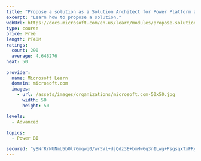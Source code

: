 ```yaml
---
title: "Propose a solution as a Solution Architect for Power Platform and Dynamics 365"
excerpt: "Learn how to propose a solution."
webUrl: https://docs.microsoft.com/en-us/learn/modules/propose-solution/
type: course
price: Free
length: PT40M
ratings:
  count: 290
  average: 4.648276
heat: 50

provider:
  name: Microsoft Learn
  domain: microsoft.com
  images:
    - url: /assets/images/organizations/microsoft.com-50x50.jpg
      width: 50
      height: 50

levels:
  - Advanced

topics:
  - Power BI

secured: "yBNrRrNUNmU5b0l76mqwq0/wr5Vl+djQdz3E+bmHw6q3nILwg+PsgsqxTxFRyQG07InV4RJ+E1H/Jk0Jzjzqb/y9RfpfrLnmH0jhZVkYRnN/ZUGI4iTgZqSVZWgJu//flH8ZXk1lOepHEky9bXO688L0EL/FKpaT7d3oZPKhsmhwDFRBbChIO9ZwRcSUGltlfWEe/9rlNHW1orojftrdpzRpoA9z3ZS6QEmCmRC08ULBuCWencTM/9WPtPux9MQhIwAL+T5tt4K3Kjt1DH0HM44kLQgAdnTQrjx/Htf0CoHHv5z6Rg/bxAZr1wXxiA97C5js75nmmVbMXg/s/SOCR58XK549RINFGZktXYrdYPGwBuhvry/jfJu2jreiv0FONu1h+XhgmQD4B5zjZBjvaJqxa2gcng2zam9vkCgvs2Q=;EgNAhKdZPLGJjSb5OTyBYw=="
---
```


